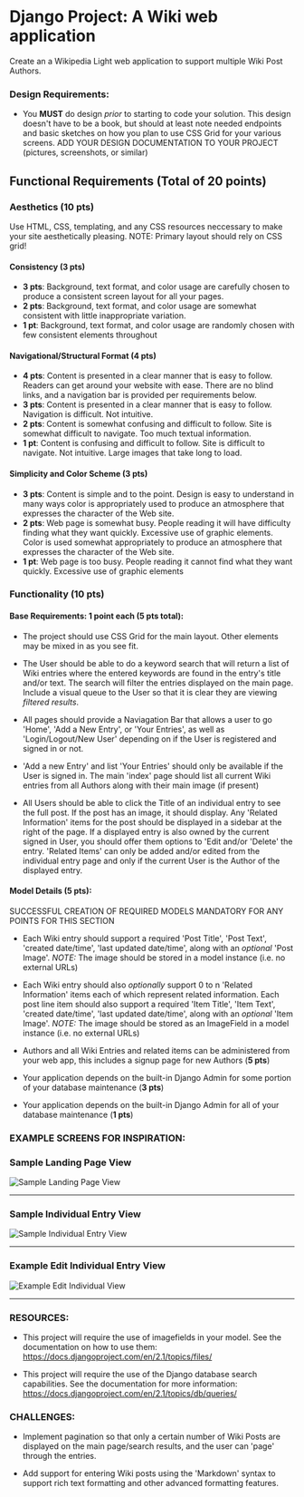 # Django Project: A  Wiki web application

Create an a Wikipedia Light web application to support multiple Wiki Post Authors.

### Design Requirements:
* You **MUST** do design *prior* to starting to code your solution. This design doesn't have to be a book, but should at least note needed endpoints and basic sketches on how you plan to use CSS Grid for your various screens. ADD YOUR DESIGN DOCUMENTATION TO YOUR PROJECT (pictures, screenshots, or similar)

## Functional Requirements (Total of 20 points)

### Aesthetics (10 pts)
Use HTML, CSS, templating, and any CSS resources neccessary to make your site aesthetically pleasing. NOTE: Primary layout should rely on CSS grid!

#### Consistency (3 pts)
- **3 pts**: Background, text format, and color usage are carefully chosen to produce a consistent screen layout for all your pages.
- **2 pts**: Background, text format, and color usage are somewhat consistent with little inappropriate variation.
- **1 pt**: Background, text format, and color usage are randomly chosen with few consistent elements throughout

#### Navigational/Structural Format (4 pts)
- **4 pts**: Content is presented in a clear manner that is easy to follow. Readers can get around your website with ease. There are no blind links, and a navigation bar is provided per requirements below.
- **3 pts**: Content is presented in a clear manner that is easy to follow. Navigation is difficult. Not intuitive.
- **2 pts**: Content is somewhat confusing and difficult to follow. Site is somewhat difficult to navigate. Too much textual information.
- **1 pt**: Content is confusing and difficult to follow. Site is difficult to navigate. Not intuitive. Large images that take long to load.

#### Simplicity and Color Scheme (3 pts)
- **3 pts**: Content is simple and to the point. Design is easy to understand in many ways color is appropriately used to produce an atmosphere that expresses the character of the Web site. 
- **2 pts**: Web page is somewhat busy. People reading it will have difficulty finding what they want quickly. Excessive use of graphic elements. Color is used somewhat appropriately to produce an atmosphere that expresses the character of the Web site.
- **1 pt**: Web page is too busy. People reading it cannot find what they want quickly. Excessive use of graphic elements

### Functionality (10 pts)

#### Base Requirements: 1 point each (5 pts total):

* The project should use CSS Grid for the main layout. Other elements may be mixed in as you see fit. 

* The User should be able to do a keyword search that will return a list of Wiki entries where the entered keywords are found in the entry's title and/or text. The search will filter the entries displayed on the main page. Include a visual queue to the User so that it is clear they are viewing *filtered results*.

* All pages should provide a Naviagation Bar that allows a user to go 'Home', 'Add a New Entry', or 'Your Entries', as well as 'Login/Logout/New User' depending on if the User is registered and signed in or not. 

* 'Add a new Entry' and list 'Your Entries' should only be available if the User is signed in. The main 'index' page should list all current Wiki entries from all Authors along with their main image (if present)

* All Users should be able to click the Title of an individual entry to see the full post. If the post has an image, it should display. Any 'Related Information' items for the post should be displayed in a sidebar at the right of the page. If a displayed entry is also owned by the current signed in User, you should offer them options to 'Edit and/or 'Delete' the entry. 'Related Items' can only be added and/or edited from the individual entry page and only if the current User is the Author of the displayed entry. 

#### Model Details (5 pts):
SUCCESSFUL CREATION OF REQUIRED MODELS MANDATORY FOR ANY POINTS FOR THIS SECTION
* Each Wiki entry should support a required 'Post Title', 'Post Text', 'created date/time', 'last updated date/time', along with an *optional* 'Post Image'. *NOTE:* The image should be stored in a model instance (i.e. no external URLs)

* Each Wiki entry should also *optionally* support 0 to n 'Related Information' items each of which represent related information. Each post line item should also support a required 'Item Title', 'Item Text', 'created date/time', 'last updated date/time', along with an *optional* 'Item Image'. *NOTE:* The image should be stored as an ImageField in a model instance (i.e. no external URLs)

* Authors and all Wiki Entries and related items can be administered from your web app, this includes a signup page for new Authors (**5  pts**)

* Your application depends on the built-in Django Admin for some portion of your database maintenance (**3 pts**)

* Your application depends on the built-in Django Admin for all  of your database maintenance (**1 pts**)

### EXAMPLE SCREENS FOR INSPIRATION:

### Sample Landing Page View
![Sample Landing Page View](https://github.com/cs-fullstack-master/project2-django/blob/master/sample_wiki_home_page.png)
- - - - -
### Sample Individual Entry View
![Sample Individual Entry View](https://github.com/cs-fullstack-master/project2-django/blob/master/sample_wiki_layout_guide.png)
- - - - -
### Example Edit Individual Entry View
![Example Edit Individual View](https://github.com/cs-fullstack-master/project2-django/blob/master/sample_wiki_edit_page.png)
- - - - -

### RESOURCES:
* This project will require the use of imagefields in your model. See the documentation on how to use them: https://docs.djangoproject.com/en/2.1/topics/files/

* This project will require the use of the Django database search capabilities. See the documentation for more information: https://docs.djangoproject.com/en/2.1/topics/db/queries/


### CHALLENGES:
* Implement pagination so that only a certain number of Wiki Posts are displayed on the main page/search results, and the user can 'page' through the entries. 

* Add support for entering Wiki posts using the 'Markdown' syntax to support rich text formatting and other advanced formatting features.




